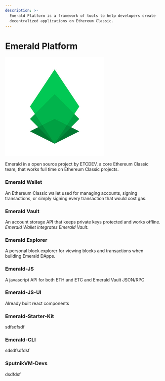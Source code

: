 ```yaml
---
description: >-
  Emerald Platform is a framework of tools to help developers create
  decentralized applications on Ethereum Classic.
---
```


# Emerald Platform

![Emerald](../.gitbook/assets/emerald_sdk_green.jpg)

Emerald in a open source project by ETCDEV, a core Ethereum Classic team, that works full time on Ethereum Classic projects.

### Emerald Wallet

An Ethereum Classic wallet used for managing accounts, signing transactions, or simply signing every transaction that would cost gas.

### Emerald Vault

An account storage API that keeps private keys protected and works offline. _Emerald Wallet integrates Emerald Vault._

### Emerald Explorer

A personal block explorer for viewing blocks and transactions when building Emerald DApps.

### Emerald-JS

A javascript API for both ETH and ETC and Emerald Vault JSON/RPC

### Emerald-JS-UI

Already built react components 

### Emerald-Starter-Kit

sdfsdfsdf

### Emerald-CLI

sdsdfsdfdsf

### SputnikVM-Devs

dsdfdsf

